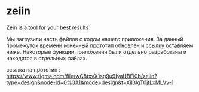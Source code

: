 # zeiin
Zein is a tool for your best results

Мы загрузили часть файлов с кодом нашего приложения. За данный промежуток времени конечный прототип обновлен и ссылку оставляем ниже. 
Некоторые функции приложения были отдельно разработаны и находятся в отдельных файлах.  

ссылка на прототип : 
https://www.figma.com/file/wC8txvX1sg9u9IyaUBFl0b/zeiin?type=design&node-id=0%3A1&mode=design&t=Xil3IgT0jtLxMLVv-1  
